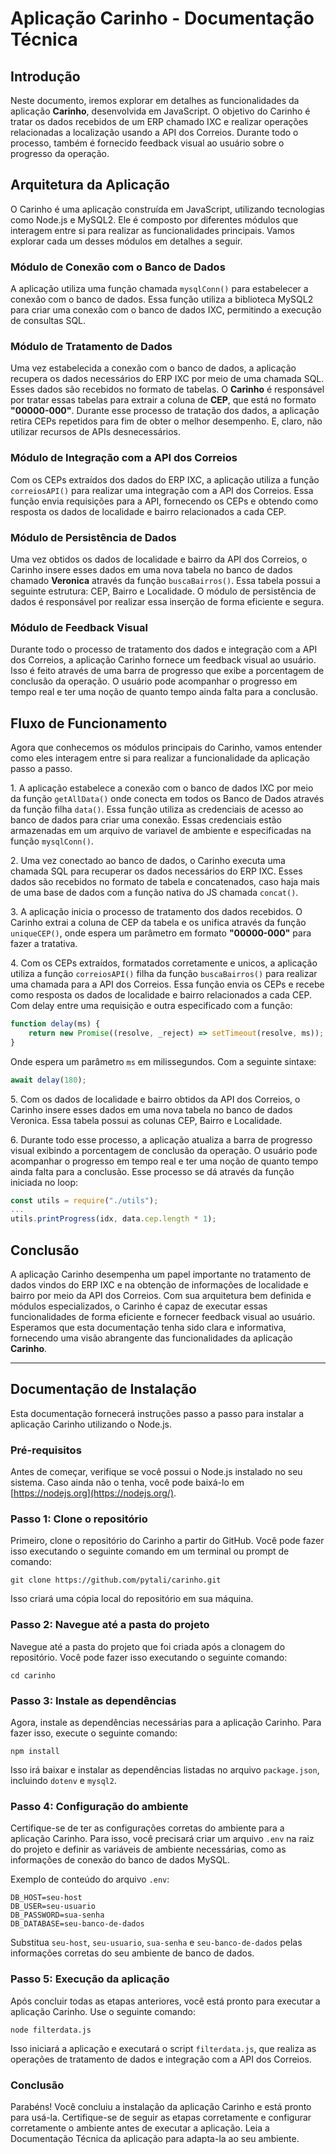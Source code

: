 # Aplicação Carinho - Documentação Técnica

## Introdução

Neste documento, iremos explorar em detalhes as funcionalidades da aplicação **Carinho**, desenvolvida em JavaScript. O objetivo do Carinho é tratar os dados recebidos de um ERP chamado IXC e realizar operações relacionadas a localização usando a API dos Correios. Durante todo o processo, também é fornecido feedback visual ao usuário sobre o progresso da operação.

## Arquitetura da Aplicação

O Carinho é uma aplicação construída em JavaScript, utilizando tecnologias como Node.js e MySQL2. Ele é composto por diferentes módulos que interagem entre si para realizar as funcionalidades principais. Vamos explorar cada um desses módulos em detalhes a seguir.

### Módulo de Conexão com o Banco de Dados

A aplicação utiliza uma função chamada `mysqlConn()` para estabelecer a conexão com o banco de dados. Essa função utiliza a biblioteca MySQL2 para criar uma conexão com o banco de dados IXC, permitindo a execução de consultas SQL.

### Módulo de Tratamento de Dados

Uma vez estabelecida a conexão com o banco de dados, a aplicação recupera os dados necessários do ERP IXC por meio de uma chamada SQL. Esses dados são recebidos no formato de tabelas. O **Carinho** é responsável por tratar essas tabelas para extrair a coluna de **CEP**, que está no formato **"00000-000"**. Durante esse processo de tratação dos dados, a aplicação retira CEPs repetidos para fim de obter o melhor desempenho. E, claro, não utilizar recursos de APIs desnecessários.

### Módulo de Integração com a API dos Correios

Com os CEPs extraídos dos dados do ERP IXC, a aplicação utiliza a função `correiosAPI()` para realizar uma integração com a API dos Correios. Essa função envia requisições para a API, fornecendo os CEPs e obtendo como resposta os dados de localidade e bairro relacionados a cada CEP.

### Módulo de Persistência de Dados

Uma vez obtidos os dados de localidade e bairro da API dos Correios, o Carinho insere esses dados em uma nova tabela no banco de dados chamado **Veronica** através da função `buscaBairros()`. Essa tabela possui a seguinte estrutura: CEP, Bairro e Localidade. O módulo de persistência de dados é responsável por realizar essa inserção de forma eficiente e segura.

### Módulo de Feedback Visual

Durante todo o processo de tratamento dos dados e integração com a API dos Correios, a aplicação Carinho fornece um feedback visual ao usuário. Isso é feito através de uma barra de progresso que exibe a porcentagem de conclusão da operação. O usuário pode acompanhar o progresso em tempo real e ter uma noção de quanto tempo ainda falta para a conclusão.

## Fluxo de Funcionamento

Agora que conhecemos os módulos principais do Carinho, vamos entender como eles interagem entre si para realizar a funcionalidade da aplicação passo a passo.

1\. A aplicação estabelece a conexão com o banco de dados IXC por meio da função `getAllData()` onde conecta em todos os Banco de Dados através da função filha `data()`. Essa função utiliza as credenciais de acesso ao banco de dados para criar uma conexão. Essas credenciais estão armazenadas em um arquivo de variavel de ambiente e especificadas na função `mysqlConn()`.

2\. Uma vez conectado ao banco de dados, o Carinho executa uma chamada SQL para recuperar os dados necessários do ERP IXC. Esses dados são recebidos no formato de tabela e concatenados, caso haja mais de uma base de dados com a função nativa do JS chamada `concat()`.

3\. A aplicação inicia o processo de tratamento dos dados recebidos. O Carinho extrai a coluna de CEP da tabela e os unifica através da função `uniqueCEP()`, onde espera um parâmetro em formato **"00000-000"** para fazer a tratativa.

4\. Com os CEPs extraídos, formatados corretamente e unicos, a aplicação utiliza a função `correiosAPI()` filha da função `buscaBairros()` para realizar uma chamada para a API dos Correios. Essa função envia os CEPs e recebe como resposta os dados de localidade e bairro relacionados a cada CEP. Com delay entre uma requisição e outra especificado com a função:

```js
function delay(ms) {
    return new Promise((resolve, _reject) => setTimeout(resolve, ms));
}
```

Onde espera um parâmetro `ms` em milissegundos. Com a seguinte sintaxe:

```js
await delay(180);
```

5\. Com os dados de localidade e bairro obtidos da API dos Correios, o Carinho insere esses dados em uma nova tabela no banco de dados Veronica. Essa tabela possui as colunas CEP, Bairro e Localidade.

6\. Durante todo esse processo, a aplicação atualiza a barra de progresso visual exibindo a porcentagem de conclusão da operação. O usuário pode acompanhar o progresso em tempo real e ter uma noção de quanto tempo ainda falta para a conclusão. Esse processo se dá através da função iniciada no loop:

```js
const utils = require("./utils");
...
utils.printProgress(idx, data.cep.length * 1);
```

## Conclusão

A aplicação Carinho desempenha um papel importante no tratamento de dados vindos do ERP IXC e na obtenção de informações de localidade e bairro por meio da API dos Correios. Com sua arquitetura bem definida e módulos especializados, o Carinho é capaz de executar essas funcionalidades de forma eficiente e fornecer feedback visual ao usuário. Esperamos que esta documentação tenha sido clara e informativa, fornecendo uma visão abrangente das funcionalidades da aplicação **Carinho**.

---

## Documentação de Instalação

Esta documentação fornecerá instruções passo a passo para instalar a aplicação Carinho utilizando o Node.js.

### Pré-requisitos

Antes de começar, verifique se você possui o Node.js instalado no seu sistema. Caso ainda não o tenha, você pode baixá-lo em [https://nodejs.org](https://nodejs.org/).

### Passo 1: Clone o repositório

Primeiro, clone o repositório do Carinho a partir do GitHub. Você pode fazer isso executando o seguinte comando em um terminal ou prompt de comando:

```shell
git clone https://github.com/pytali/carinho.git
```

Isso criará uma cópia local do repositório em sua máquina.

### Passo 2: Navegue até a pasta do projeto

Navegue até a pasta do projeto que foi criada após a clonagem do repositório. Você pode fazer isso executando o seguinte comando:

```shell
cd carinho
```

### Passo 3: Instale as dependências

Agora, instale as dependências necessárias para a aplicação Carinho. Para fazer isso, execute o seguinte comando:

```shell
npm install
```

Isso irá baixar e instalar as dependências listadas no arquivo `package.json`, incluindo `dotenv` e `mysql2`.

### Passo 4: Configuração do ambiente

Certifique-se de ter as configurações corretas do ambiente para a aplicação Carinho. Para isso, você precisará criar um arquivo `.env` na raiz do projeto e definir as variáveis de ambiente necessárias, como as informações de conexão do banco de dados MySQL.

Exemplo de conteúdo do arquivo `.env`:

```plaintext
DB_HOST=seu-host
DB_USER=seu-usuario
DB_PASSWORD=sua-senha
DB_DATABASE=seu-banco-de-dados
```

Substitua `seu-host`, `seu-usuario`, `sua-senha` e `seu-banco-de-dados` pelas informações corretas do seu ambiente de banco de dados.

### Passo 5: Execução da aplicação

Após concluir todas as etapas anteriores, você está pronto para executar a aplicação Carinho. Use o seguinte comando:

```shell
node filterdata.js
```

Isso iniciará a aplicação e executará o script `filterdata.js`, que realiza as operações de tratamento de dados e integração com a API dos Correios.

### Conclusão

Parabéns! Você concluiu a instalação da aplicação Carinho e está pronto para usá-la. Certifique-se de seguir as etapas corretamente e configurar corretamente o ambiente antes de executar a aplicação.
Leia a Documentação Técnica da aplicação para adapta-la ao seu ambiente.
